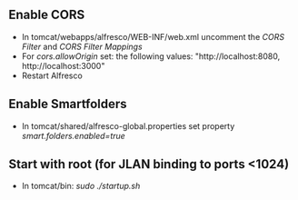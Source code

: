 ## Enable CORS

- In tomcat/webapps/alfresco/WEB-INF/web.xml uncomment the _CORS Filter_ and _CORS Filter Mappings_
- For _cors.allowOrigin_ set: the following values: "http://localhost:8080, http://localhost:3000"
- Restart Alfresco

## Enable Smartfolders
- In tomcat/shared/alfresco-global.properties set property _smart.folders.enabled=true_ 

## Start with root (for JLAN binding to ports <1024)

- In tomcat/bin: _sudo ./startup.sh_ 
